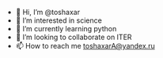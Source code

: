 - 👋 Hi, I’m @toshaxar
- 👀 I’m interested in science
- 🌱 I’m currently learning python
- 💞️ I’m looking to collaborate on ITER
- 📫 How to reach me toshaxarA@yandex.ru

<!---
toshaxar/toshaxar is a ✨ special ✨ repository because its `README.md` (this file) appears on your GitHub profile.
You can click the Preview link to take a look at your changes.
--->

